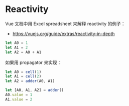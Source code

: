 # Reactivity

Vue 文档中用 Excel spreadsheet 来解释 reactivity 的例子：

- https://vuejs.org/guide/extras/reactivity-in-depth

```js
let A0 = 1
let A1 = 2
let A2 = A0 + A1
```

如果用 propagator 来实现：

```js
let A0 = cell(1)
let A1 = cell(2)
let A2 = adder(A0, A1)

let [A0, A1, A2] = adder()
A0.value = 1
A1.value = 2
```
